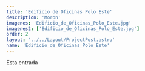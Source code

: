 ```yaml
---
title: 'Edificio de Oficinas Polo Este'
description: 'Moron'
imagenes: 'Edificio_de_Oficinas_Polo_Este.jpg'
imagenes2: ['Edificio_de_Oficinas_Polo_Este.jpg']
order: 2
layout: '../../Layout/ProjectPost.astro'
name: 'Edificio_de_Oficinas_Polo_Este'
---
```


Esta entrada 
